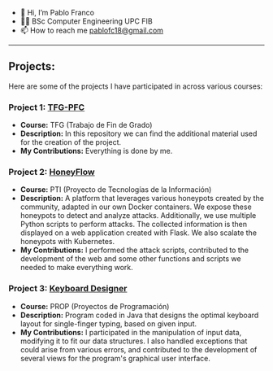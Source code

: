 - 👋 Hi, I’m Pablo Franco
- 🧑‍🎓 BSc Computer Engineering UPC FIB
- 📫 How to reach me pablofc18@gmail.com

---

## Projects:
Here are some of the projects I have participated in across various courses:

### Project 1: [TFG-PFC](https://github.com/pablofc18/TFG-PabloFC)
- **Course:** TFG (Trabajo de Fin de Grado)
- **Description:** In this repository we can find the additional material used for the creation of the project.
- **My Contributions:** Everything is done by me.

### Project 2: [HoneyFlow](https://github.com/pablofc18/Honeyflow)
- **Course:** PTI (Proyecto de Tecnologías de la Información)
- **Description:** A platform that leverages various honeypots created by the community, adapted in our own Docker containers. We expose these honeypots to detect and analyze attacks. Additionally, we use multiple Python scripts to perform attacks. The collected information is then displayed on a web application created with Flask. We also scalate the honeypots with Kubernetes.
- **My Contributions:** I performed the attack scripts, contributed to the development of the web and some other functions and scripts we needed to make everything work.

### Project 3: [Keyboard Designer](https://github.com/pablofc18/Keyboard-Designer-PROP-FIB)
- **Course:** PROP (Proyectos de Programación)
- **Description:** Program coded in Java that designs the optimal keyboard layout for single-finger typing, based on given input.
- **My Contributions:** I participated in the manipulation of input data, modifying it to fit our data structures. I also handled exceptions that could arise from various errors, and contributed to the development of several views for the program's graphical user interface.



<!---
pablofc18/pablofc18 is a ✨ special ✨ repository because its `README.md` (this file) appears on your GitHub profile.
You can click the Preview link to take a look at your changes.
--->
